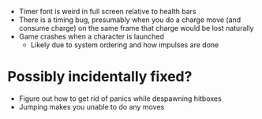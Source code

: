- Timer font is weird in full screen relative to health bars
- There is a timing bug, presumably when you do a charge move (and consume charge) on the same frame that charge would be lost naturally
- Game crashes when a character is launched
	- Likely due to system ordering and how impulses are done

# Possibly incidentally fixed?
- Figure out how to get rid of panics while despawning hitboxes
- Jumping makes you unable to do any moves
